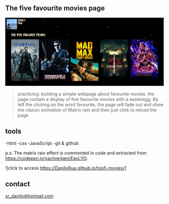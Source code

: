 ## The five favourite movies page
 
![preview](/assests/preview.png) 

>practicing:
building a simple webpage about favourite movies.
the page contain a display of five favourite movies with a easteregg.
By left the clicking on the word favourite, the page will fade out and show the classic animation 
of Matrix rain and then just click to reload the page.

## tools

-html
-css
-JavaScript
-git & github

p.s. The matrix rain effect is commented in code and extracted from https://codepen.io/yaclive/pen/EayLYO.

![click to access https://DaniloRua.github.io/top5-movies/]

## contact

sr_danilo@hotmail.com


